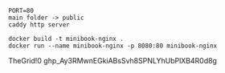 ```
PORT=80
main folder -> public
caddy http server

docker build -t minibook-nginx .
docker run --name minibook-nginx -p 8080:80 minibook-nginx
```

TheGrid!0
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